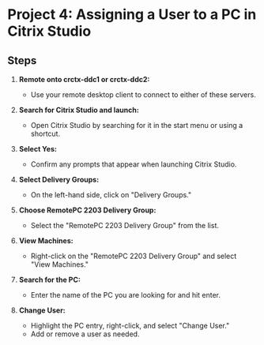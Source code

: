# Project 4: Assigning a User to a PC in Citrix Studio

## Steps

1. **Remote onto crctx-ddc1 or crctx-ddc2:**
   - Use your remote desktop client to connect to either of these servers.

2. **Search for Citrix Studio and launch:**
   - Open Citrix Studio by searching for it in the start menu or using a shortcut.

3. **Select Yes:**
   - Confirm any prompts that appear when launching Citrix Studio.

4. **Select Delivery Groups:**
   - On the left-hand side, click on "Delivery Groups."

5. **Choose RemotePC 2203 Delivery Group:**
   - Select the "RemotePC 2203 Delivery Group" from the list.

6. **View Machines:**
   - Right-click on the "RemotePC 2203 Delivery Group" and select "View Machines."

7. **Search for the PC:**
   - Enter the name of the PC you are looking for and hit enter.

8. **Change User:**
   - Highlight the PC entry, right-click, and select "Change User."
   - Add or remove a user as needed.